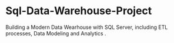 # Sql-Data-Warehouse-Project
Building a Modern Data Wearhouse with SQL Server, including ETL processes, Data Modeling and Analytics .
